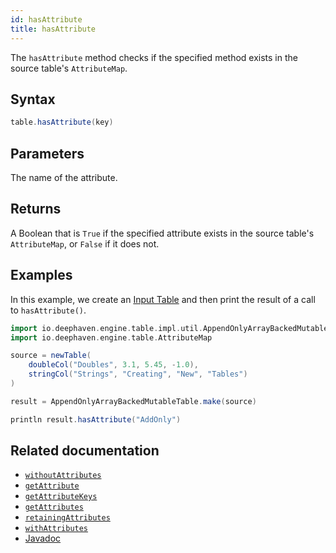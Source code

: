 ```yaml
---
id: hasAttribute
title: hasAttribute
---
```


The `hasAttribute` method checks if the specified method exists in the source table's `AttributeMap`.

## Syntax

```groovy syntax
table.hasAttribute(key)
```

## Parameters

<ParamTable>
<Param name="key>" type="String">

The name of the attribute.

</Param>
</ParamTable>

## Returns

A Boolean that is `True` if the specified attribute exists in the source table's `AttributeMap`, or `False` if it does not.

## Examples

In this example, we create an [Input Table](../../../how-to-guides/input-tables.md) and then print the result of a call to `hasAttribute()`.

```groovy order=null
import io.deephaven.engine.table.impl.util.AppendOnlyArrayBackedMutableTable
import io.deephaven.engine.table.AttributeMap

source = newTable(
    doubleCol("Doubles", 3.1, 5.45, -1.0),
    stringCol("Strings", "Creating", "New", "Tables")
)

result = AppendOnlyArrayBackedMutableTable.make(source)

println result.hasAttribute("AddOnly")
```

## Related documentation

- [`withoutAttributes`](../create/withoutAttributes.md)
- [`getAttribute`](./getAttribute.md)
- [`getAttributeKeys`](./getAttributeKeys.md)
- [`getAttributes`](./getAttributes.md)
- [`retainingAttributes`](../select/retainingAttributes.md)
- [`withAttributes`](../select/withAttributes.md)
- [Javadoc](<https://deephaven.io/core/javadoc/io/deephaven/engine/table/AttributeMap.html#hasAttribute(java.lang.String)>)

